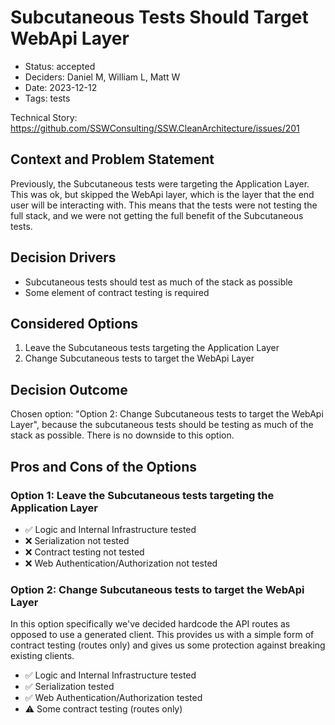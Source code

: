 # Subcutaneous Tests Should Target WebApi Layer

- Status: accepted
- Deciders: Daniel M, William L, Matt W
- Date: 2023-12-12
- Tags: tests

Technical Story: https://github.com/SSWConsulting/SSW.CleanArchitecture/issues/201

## Context and Problem Statement

Previously, the Subcutaneous tests were targeting the Application Layer. This was ok, but skipped the WebApi layer, which is the layer that the end user will be interacting with. This means that the tests were not testing the full stack, and we were not getting the full benefit of the Subcutaneous tests.

## Decision Drivers

- Subcutaneous tests should test as much of the stack as possible
- Some element of contract testing is required

## Considered Options

1. Leave the Subcutaneous tests targeting the Application Layer
2. Change Subcutaneous tests to target the WebApi Layer

## Decision Outcome

Chosen option: "Option 2: Change Subcutaneous tests to target the WebApi Layer", because the subcutaneous tests should be testing as much of the stack as possible.  There is no downside to this option.

## Pros and Cons of the Options

### Option 1: Leave the Subcutaneous tests targeting the Application Layer

- ✅ Logic and Internal Infrastructure tested
- ❌ Serialization not tested
- ❌ Contract testing not tested
- ❌ Web Authentication/Authorization not tested

### Option 2: Change Subcutaneous tests to target the WebApi Layer

In this option specifically we've decided hardcode the API routes as opposed to use a generated client.  This provides us with a simple form of contract testing (routes only) and gives us some protection against breaking existing clients.

- ✅ Logic and Internal Infrastructure tested
- ✅ Serialization tested
- ✅ Web Authentication/Authorization tested
- ⚠️ Some contract testing (routes only)
